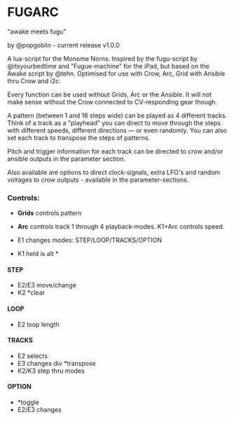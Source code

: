 # FUGARC
"awake meets fugu"

by @popgoblin - current release v1.0.0

A lua-script for the Monome Norns. Inspired by the fugu-script by @itsyourbedtime and "Fugue-machine" for the iPad, but based on the Awake script by @tehn. Optimised for use with Crow, Arc, Grid with Ansible thru Crow and i2c.

Every function can be used without Grids, Arc or the Ansible. It will not make sense without the Crow connected to CV-responding gear though.

A pattern (between 1 and 16 steps wide) can be played as 4 different tracks. 
Think of a track as a "playhead" you can direct to move through the steps with different speeds, different directions — or even randomly. You can also set each track to transpose the steps of patterns. 

Pitch and trigger information for each track can be directed to crow and/or ansible outputs in the parameter section. 

Also available are options to direct clock-signals, extra LFO's and random voltages to crow outputs - available in the parameter-sections.

### Controls:
- **Grids** controls pattern

- **Arc** controls track 1 through 4 playback-modes. K1+Arc controls speed.

- E1 changes modes:
	STEP/LOOP/TRACKS/OPTION

- K1 held is alt *

#### STEP
- E2/E3 move/change
- K2  *clear
#### LOOP
- E2 loop length
#### TRACKS
- E2 selects
- E3 changes div *transpose
- K2/K3 step thru  modes
#### OPTION
- *toggle
- E2/E3 changes
